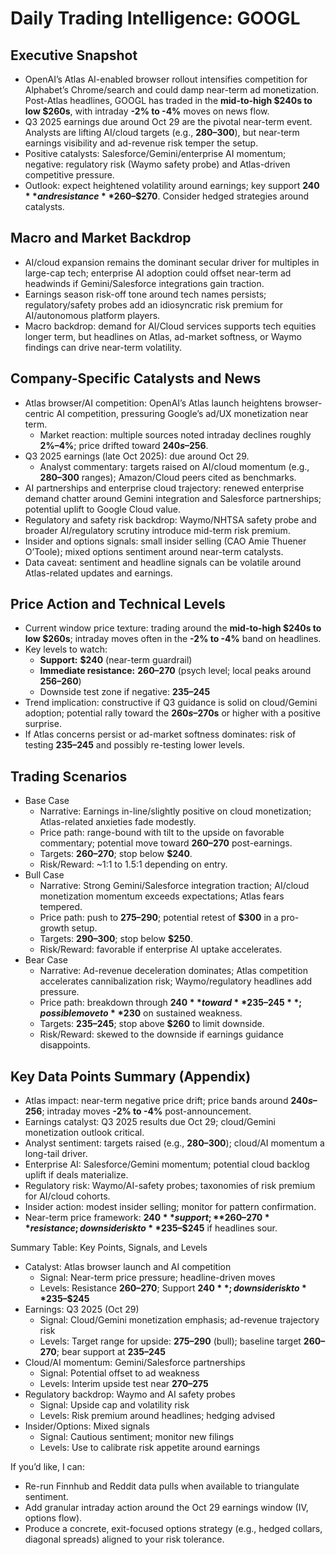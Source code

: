 # Daily Trading Intelligence: GOOGL

## Executive Snapshot
- OpenAI’s Atlas AI-enabled browser rollout intensifies competition for Alphabet’s Chrome/search and could damp near-term ad monetization. Post-Atlas headlines, GOOGL has traded in the **mid-to-high $240s to low $260s**, with intraday **-2% to -4%** moves on news flow.
- Q3 2025 earnings due around Oct 29 are the pivotal near-term event. Analysts are lifting AI/cloud targets (e.g., **$280–$300**), but near-term earnings visibility and ad-revenue risk temper the setup.
- Positive catalysts: Salesforce/Gemini/enterprise AI momentum; negative: regulatory risk (Waymo safety probe) and Atlas-driven competitive pressure.
- Outlook: expect heightened volatility around earnings; key support **$240** and resistance **$260–$270**. Consider hedged strategies around catalysts.

## Macro and Market Backdrop
- AI/cloud expansion remains the dominant secular driver for multiples in large-cap tech; enterprise AI adoption could offset near-term ad headwinds if Gemini/Salesforce integrations gain traction.
- Earnings season risk-off tone around tech names persists; regulatory/safety probes add an idiosyncratic risk premium for AI/autonomous platform players.
- Macro backdrop: demand for AI/Cloud services supports tech equities longer term, but headlines on Atlas, ad-market softness, or Waymo findings can drive near-term volatility.

## Company-Specific Catalysts and News
- Atlas browser/AI competition: OpenAI’s Atlas launch heightens browser-centric AI competition, pressuring Google’s ad/UX monetization near term.
  - Market reaction: multiple sources noted intraday declines roughly **2%–4%**; price drifted toward **$240s–$256**.
- Q3 2025 earnings (late Oct 2025): due around Oct 29.
  - Analyst commentary: targets raised on AI/cloud momentum (e.g., **$280–$300** ranges); Amazon/Cloud peers cited as benchmarks.
- AI partnerships and enterprise cloud trajectory: renewed enterprise demand chatter around Gemini integration and Salesforce partnerships; potential uplift to Google Cloud value.
- Regulatory and safety risk backdrop: Waymo/NHTSA safety probe and broader AI/regulatory scrutiny introduce mid-term risk premium.
- Insider and options signals: small insider selling (CAO Amie Thuener O’Toole); mixed options sentiment around near-term catalysts.
- Data caveat: sentiment and headline signals can be volatile around Atlas-related updates and earnings.

## Price Action and Technical Levels
- Current window price texture: trading around the **mid-to-high $240s to low $260s**; intraday moves often in the **-2% to -4%** band on headlines.
- Key levels to watch:
  - **Support:** **$240** (near-term guardrail)
  - **Immediate resistance:** **$260–$270** (psych level; local peaks around **$256–$260**)
  - Downside test zone if negative: **$235–$245**
- Trend implication: constructive if Q3 guidance is solid on cloud/Gemini adoption; potential rally toward the **$260s–$270s** or higher with a positive surprise.
- If Atlas concerns persist or ad-market softness dominates: risk of testing **$235–$245** and possibly re-testing lower levels.

## Trading Scenarios
- Base Case
  - Narrative: Earnings in-line/slightly positive on cloud monetization; Atlas-related anxieties fade modestly.
  - Price path: range-bound with tilt to the upside on favorable commentary; potential move toward **$260–$270** post-earnings.
  - Targets: **$260–$270**; stop below **$240**.
  - Risk/Reward: ~1:1 to 1.5:1 depending on entry.
- Bull Case
  - Narrative: Strong Gemini/Salesforce integration traction; AI/cloud monetization momentum exceeds expectations; Atlas fears tempered.
  - Price path: push to **$275–$290**; potential retest of **$300** in a pro-growth setup.
  - Targets: **$290–$300**; stop below **$250**.
  - Risk/Reward: favorable if enterprise AI uptake accelerates.
- Bear Case
  - Narrative: Ad-revenue deceleration dominates; Atlas competition accelerates cannibalization risk; Waymo/regulatory headlines add pressure.
  - Price path: breakdown through **$240** toward **$235–$245**; possible move to **$230** on sustained weakness.
  - Targets: **$235–$245**; stop above **$260** to limit downside.
  - Risk/Reward: skewed to the downside if earnings guidance disappoints.

## Key Data Points Summary (Appendix)
- Atlas impact: near-term negative price drift; price bands around **$240s–$256**; intraday moves **-2% to -4%** post-announcement.
- Earnings catalyst: Q3 2025 results due Oct 29; cloud/Gemini monetization outlook critical.
- Analyst sentiment: targets raised (e.g., **$280–$300**); cloud/AI momentum a long-tail driver.
- Enterprise AI: Salesforce/Gemini momentum; potential cloud backlog uplift if deals materialize.
- Regulatory risk: Waymo/AI-safety probes; taxonomies of risk premium for AI/cloud cohorts.
- Insider action: modest insider selling; monitor for pattern confirmation.
- Near-term price framework: **$240** support; **$260–$270** resistance; downside risk to **$235–$245** if headlines sour.

Summary Table: Key Points, Signals, and Levels
- Catalyst: Atlas browser launch and AI competition
  - Signal: Near-term price pressure; headline-driven moves
  - Levels: Resistance **$260–$270**; Support **$240**; downside risk to **$235–$245**
- Earnings: Q3 2025 (Oct 29)
  - Signal: Cloud/Gemini monetization emphasis; ad-revenue trajectory risk
  - Levels: Target range for upside: **$275–$290** (bull); baseline target **$260–$270**; bear support at **$235–$245**
- Cloud/AI momentum: Gemini/Salesforce partnerships
  - Signal: Potential offset to ad weakness
  - Levels: Interim upside test near **$270–$275**
- Regulatory backdrop: Waymo and AI safety probes
  - Signal: Upside cap and volatility risk
  - Levels: Risk premium around headlines; hedging advised
- Insider/Options: Mixed signals
  - Signal: Cautious sentiment; monitor new filings
  - Levels: Use to calibrate risk appetite around earnings

If you’d like, I can:
- Re-run Finnhub and Reddit data pulls when available to triangulate sentiment.
- Add granular intraday action around the Oct 29 earnings window (IV, options flow).
- Produce a concrete, exit-focused options strategy (e.g., hedged collars, diagonal spreads) aligned to your risk tolerance.